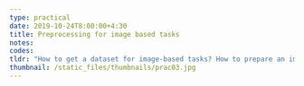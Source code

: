 ```yaml
---
type: practical
date: 2019-10-24T8:00:00+4:30
title: Preprocessing for image based tasks
notes:  
codes: 
tldr: "How to get a dataset for image-based tasks? How to prepare an image for feeding into our model?"
thumbnail: /static_files/thumbnails/prac03.jpg
---
```

